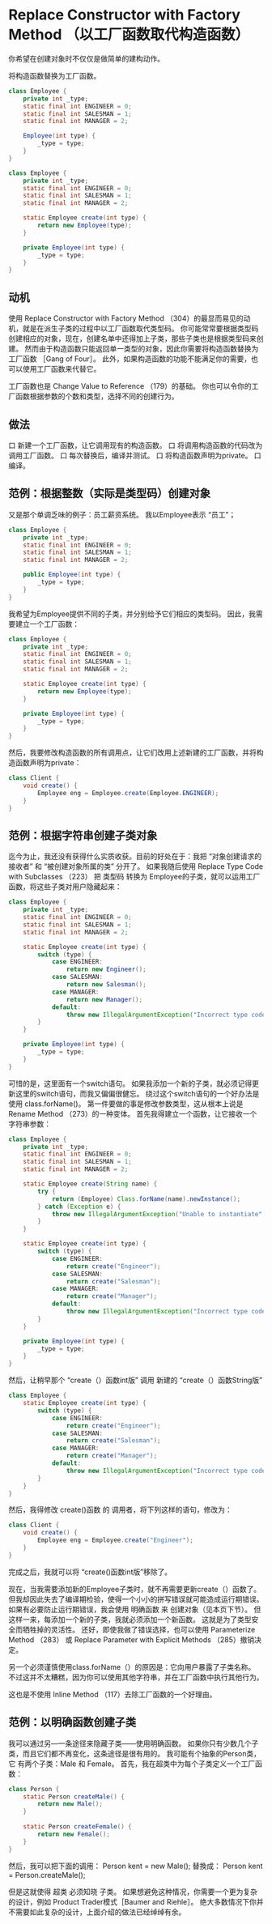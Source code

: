 # Replace Constructor with Factory Method （以⼯⼚函数取代构造函数）

你希望在创建对象时不仅仅是做简单的建构动作。 

将构造函数替换为⼯⼚函数。

```java
class Employee {
    private int _type;
    static final int ENGINEER = 0;
    static final int SALESMAN = 1;
    static final int MANAGER = 2;

    Employee(int type) {
        _type = type;
    }
}
```

```java
class Employee {
    private int _type;
    static final int ENGINEER = 0;
    static final int SALESMAN = 1;
    static final int MANAGER = 2;

    static Employee create(int type) {
        return new Employee(type);
    }

    private Employee(int type) {
        _type = type;
    }
}
```

## 动机

使⽤ Replace Constructor with Factory Method （304）的最显⽽易⻅的动机，就是在派⽣⼦类的过程中以⼯⼚函数取代类型码。
你可能常常要根据类型码创建相应的对象，现在，创建名单中还得加上⼦类，那些⼦类也是根据类型码来创建。
然⽽由于构造函数只能返回单⼀类型的对象，因此你需要将构造函数替换为⼯⼚函数 ［Gang of Four］。
此外，如果构造函数的功能不能满⾜你的需要，也可以使⽤⼯⼚函数来代替它。

⼯⼚函数也是 Change Value to Reference （179）的基础。
你也可以令你的⼯⼚函数根据参数的个数和类型，选择不同的创建⾏为。

## 做法

⼝ 新建⼀个⼯⼚函数，让它调⽤现有的构造函数。 
⼝ 将调⽤构造函数的代码改为调⽤⼯⼚函数。
⼝ 每次替换后，编译并测试。
⼝ 将构造函数声明为private。
⼝ 编译。

## 范例：根据整数（实际是类型码）创建对象

⼜是那个单调乏味的例⼦：员⼯薪资系统。
我以Employee表示 “员⼯”；
```java
class Employee {
    private int _type;
    static final int ENGINEER = 0;
    static final int SALESMAN = 1;
    static final int MANAGER = 2;

    public Employee(int type) {
        _type = type;
    }
}
```

我希望为Employee提供不同的⼦类，并分别给予它们相应的类型码。
因此，我需要建⽴⼀个⼯⼚函数：
```java
class Employee {
    private int _type;
    static final int ENGINEER = 0;
    static final int SALESMAN = 1;
    static final int MANAGER = 2;

    static Employee create(int type) {
        return new Employee(type);
    }

    private Employee(int type) {
        _type = type;
    }
}
```

然后，我要修改构造函数的所有调⽤点，让它们改⽤上述新建的⼯⼚函数，并将构造函数声明为private：
```java
class Client {
    void create() {
        Employee eng = Employee.create(Employee.ENGINEER);
    }
}


```

## 范例：根据字符串创建⼦类对象

迄今为⽌，我还没有获得什么实质收获。⽬前的好处在于：我把 “对象创建请求的接收者” 和 “被创建对象所属的类” 分开了。
如果我随后使⽤ Replace Type Code with Subclasses （223）
把 类型码 转换为 Employee的⼦类，就可以运⽤⼯⼚函数，将这些⼦类对⽤户隐藏起来：
```java
class Employee {
    private int _type;
    static final int ENGINEER = 0;
    static final int SALESMAN = 1;
    static final int MANAGER = 2;

    static Employee create(int type) {
        switch (type) {
            case ENGINEER:
                return new Engineer();
            case SALESMAN:
                return new Salesman();
            case MANAGER:
                return new Manager();
            default:
                throw new IllegalArgumentException("Incorrect type code value");
        }
    }

    private Employee(int type) {
        _type = type;
    }
}
```

可惜的是，这⾥⾯有⼀个switch语句。
如果我添加⼀个新的⼦类，就必须记得更新这⾥的switch语句，⽽我⼜偏偏很健忘。
绕过这个switch语句的⼀个好办法是使⽤ class.forName()。
第⼀件要做的事是修改参数类型，这从根本上说是 Rename Method （273）的⼀种变体。
⾸先我得建⽴⼀个函数，让它接收⼀个字符串参数：
```java
class Employee {
    private int _type;
    static final int ENGINEER = 0;
    static final int SALESMAN = 1;
    static final int MANAGER = 2;

    static Employee create(String name) {
        try {
            return (Employee) Class.forName(name).newInstance();
        } catch (Exception e) {
            throw new IllegalArgumentException("Unable to instantiate" + name);
        }
    }

    static Employee create(int type) {
        switch (type) {
            case ENGINEER:
                return create("Engineer");
            case SALESMAN:
                return create("Salesman");
            case MANAGER:
                return create("Manager");
            default:
                throw new IllegalArgumentException("Incorrect type code value");
        }
    }

    private Employee(int type) {
        _type = type;
    }
}
```

然后，让稍早那个 “create（）函数int版”  调⽤ 新建的 “create（）函数String版”
```java
class Employee {
    static Employee create(int type) {
        switch (type) {
            case ENGINEER:
                return create("Engineer");
            case SALESMAN:
                return create("Salesman");
            case MANAGER:
                return create("Manager");
            default:
                throw new IllegalArgumentException("Incorrect type code value");
        }
    }
}
```
然后，我得修改 create()函数 的 调⽤者，将下列这样的语句，修改为：
```java
class Client {
    void create() {
        Employee eng = Employee.create("Engineer");
    }
}

```

完成之后，我就可以将 “create()函数int版”移除了。

现在，当我需要添加新的Employee⼦类时，就不再需要更新create（）函数了。
但我却因此失去了编译期检验，使得⼀个⼩⼩的拼写错误就可能造成运⾏期错误。 
如果有必要防⽌运⾏期错误，我会使⽤ 明确函数 来 创建对象（⻅本⻚下节）。
但这样⼀来，每添加⼀个新的⼦类，我就必须添加⼀个新函数。
这就是为了类型安全⽽牺牲掉的灵活性。
还好，即使我做了错误选择，也可以使⽤ Parameterize Method （283） 或 Replace Parameter with Explicit Methods （285）撤销决定。

另⼀个必须谨慎使⽤class.forName（）的原因是：它向⽤户暴露了⼦类名称。 
不过这并不太糟糕，因为你可以使⽤其他字符串，并在⼯⼚函数中执⾏其他⾏为。

这也是不使⽤ Inline Method （117）去除⼯⼚函数的⼀个好理由。

## 范例：以明确函数创建⼦类

我可以通过另—⼀条途径来隐藏⼦类——使⽤明确函数。
如果你只有少数⼏个⼦类，⽽且它们都不再变化，这条途径是很有⽤的。
我可能有个抽象的Person类，它 有两个⼦类：Male 和 Female。
⾸先，我在超类中为每个⼦类定义⼀个⼯⼚函数：
```java
class Person {
    static Person createMale() {
        return new Male();
    }
    
    static Person createFemale() {
        return new Female();
    }
}
```
然后，我可以把下⾯的调⽤： Person kent = new Male(); 替換成：
Person kent = Person.createMale();

但是这就使得 超类 必须知晓 ⼦类。
如果想避免这种情况，你需要⼀个更为复杂的设计，例如 Product Trader模式［Baumer and Riehle］。
绝⼤多数情况下你并不需要如此复杂的设计，上⾯介绍的做法已经绰绰有余。